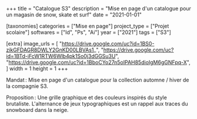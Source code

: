 +++
title = "Catalogue S3"
description = "Mise en page d'un catalogue pour un magasin de snow, skate et surf"
date = "2021-01-01"

[taxonomies]
categories = ["Mise en page"]
project_type = ["Projet scolaire"]
softwares = ["Id", "Ps", "Ai"]
year = ["2021"]
tags = ["S3"]

[extra]
image_urls = [
    "https://drive.google.com/uc?id=1BS0-zikGFDAGR8DWLY2GnKD00LBVAs1_",
    "https://drive.google.com/uc?id=1BTd-jFcW1RTW6Wlb4pk1So0j3dGGSu3U",
    "https://drive.google.com/uc?id=1BboCYo27n5oIPAH85dioIgM6gGNFpq-X",
]
width = 1
height = 1
+++

Mandat : Mise en page d'un catalogue pour la collection automne / hiver de la compagnie S3.

Proposition : Une grille graphique et des couleurs inspirés du style brutaliste.
L'alternance de jeux typographiques est un rappel aux traces du snowboard dans la neige.